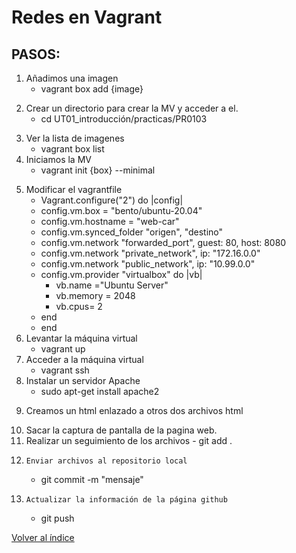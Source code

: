 # Redes en Vagrant 
<!-- git init-->
## PASOS: 
1. Añadimos una imagen
    - vagrant box add {image}
<!--Seleccionamos el hipervisor: virtualbox -->
2. Crear un directorio para crear la MV y acceder a el.
   - cd UT01_introducción/practicas/PR0103 
<!--En este caso el directorio es PR0103 , ya esta creado-->
<!--El comando cd {ruta relativa}-->
3. Ver la lista de imagenes
    - vagrant box list
4. Iniciamos la MV
    - vagrant init {box} --minimal
<!--Crea un archivo vagrantfile -->
<!--Si añadimos --minimal no nos apareceran los comentarios  en el archivo-->
5. Modificar el vagrantfile
    - Vagrant.configure("2") do |config| 
    <!--Esta linea ya aparece-->
    - config.vm.box = "bento/ubuntu-20.04"
    <!--Esta linea ya aparece, nos indica el nombre de la MV que vamos a configurar -->
    - config.vm.hostname = "web-car"
    <!--Modificamos el hostname-->
    - config.vm.synced_folder "origen", "destino"
    <!--Sincronizamos un directorio de la MV con un directorio de la máquina fisica-->
    <!--origen=ruta relativa de la maquina fisica     "destino"=ruta absoluta al directorio en la maquina virtual-->
    - config.vm.network "forwarded_port", guest: 80, host: 8080
    <!--Realizamos una redirección de puertos-->
    <!--Redirige un puerto de la MV a otro puerto de la máquina física-->
    - config.vm.network "private_network", ip: "172.16.0.0"
    <!--Añade un adaptador de red privada-->
    - config.vm.network "public_network", ip: "10.99.0.0"
    <!--Añade un adaptador de red pública-->
    - config.vm.provider "virtualbox" do |vb|
        - vb.name ="Ubuntu Server"
        <!--Modificamos el nombre de la MV-->
        - vb.memory = 2048
        <!--Modificamos la capacidad de la memoria RAM de la MV-->
        - vb.cpus= 2
        <!--Modificamos el numero de procesadores de la MV-->
    - end
    - end
    <!--Cerramos cada árbol -->
6. Levantar la máquina virtual
    - vagrant up  
7. Acceder a la máquina virtual
    - vagrant ssh 
8. Instalar un servidor Apache
    - sudo apt-get install apache2
  <!--Si buscamos desde la máquina fisica localhost:8080 nos saldra la pagina del servidor apache-->
9. Creamos un html enlazado a otros dos archivos html
  <!-- Lo creamos en la carpeta que hemos enlazado-->
  <!-- Al buscar localhost:8080 nos saldrá nuestra pagina html-->
10.  Sacar la captura de pantalla de la pagina web.
11.   Realizar un seguimiento de los archivos
    - git add .
<!-- El"." añade todos los archivos del directorio en el que nos encontremos-->
12.     Enviar archivos al repositorio local
    - git commit -m "mensaje"
13.     Actualizar la información de la página github
    - git push
<!-- Nuestros datos se han actualizado en la página de github-->
  <!-- -->
  

  [Volver al índice](../index.md)